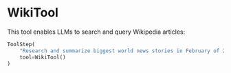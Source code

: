 # WikiTool

This tool enables LLMs to search and query Wikipedia articles:

```python
ToolStep(
    "Research and summarize biggest world news stories in February of 2023",
    tool=WikiTool()
)
```